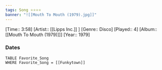 ```yaml
---
tags: Song ⭐⭐⭐⭐ 
banner: "![[Mouth To Mouth (1979).jpg]]"
---
```

[Time:: 3:58]
[Artist:: [[Lipps Inc.]] ]
[Genre:: Disco]
[Played:: 4]
[Album:: [[Mouth To Mouth (1979)]]]
[Year:: 1979]
### Dates
````dataview
TABLE Favorite_Song
WHERE Favorite_Song = [[Funkytown]]
````